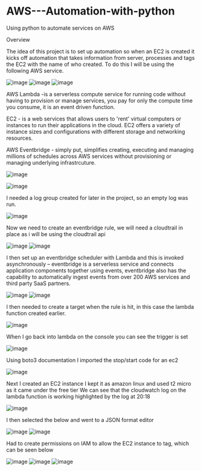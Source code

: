 # AWS---Automation-with-python
Using python to automate services on AWS

Overview

The idea of this project is to set up automation so when an EC2 is created it kicks off automation that takes information from server, processes and tags the EC2 with the name of who created. To do this I will be using the following AWS service.

![image](https://github.com/user-attachments/assets/78dbd0b4-e010-4848-b242-56d59223e4ee)
![image](https://github.com/user-attachments/assets/5228ddc4-a8a1-4639-9bab-83e51fdf5415)
![image](https://github.com/user-attachments/assets/8279c7dd-a48d-4878-b934-81f2b1c01151)


AWS Lambda -is a serverless compute service for running code without having to provision or manage services, you pay for only the compute time you consume, it is an event driven function.


EC2 - is a web services that allows users to 'rent' virtual computers or instances to run their applications in the cloud. EC2 offers a variety of instance sizes and configurations with different storage and networking resources.


AWS Eventbridge - simply put, simplifies creating, executing and managing millions of schedules across AWS services without provisioning or managing underlying infrastrcuture.







![image](https://github.com/user-attachments/assets/e3ae5487-c815-44b5-8e99-e53f5cae18c3)

![image](https://github.com/user-attachments/assets/9cb5da9d-b233-4866-b922-cb1a3fc49a55)


I needed a log group created for later in the project, so an empty log was run.
 

![image](https://github.com/user-attachments/assets/2de1497f-cee2-4ad8-aa42-ea839ab30b72)


Now we need to create an eventbridge rule, we will need a cloudtrail in place as i will be using the cloudtrail api 


![image](https://github.com/user-attachments/assets/bd262215-981c-4ca7-ba84-3f7c68107625)
![image](https://github.com/user-attachments/assets/ddf315a7-d846-4e1d-8d35-f9ae6da73ee9)


I then set up an eventbridge scheduler with Lambda and this is invoked asynchronously – eventbridge is a serverless service and connects application components together using events, eventbridge also has the capability to automatically ingest events from over 200 AWS services and third party SaaS partners.


![image](https://github.com/user-attachments/assets/d2574ddb-97ee-4716-bf8f-35e17c7aba52)
![image](https://github.com/user-attachments/assets/24954443-b8fe-41fc-ae47-45d934cd5f96)


I then needed to create a target when the rule is hit, in this case the lambda function created earlier.


![image](https://github.com/user-attachments/assets/940bdc24-e892-4ad5-9b37-9a717bbfee0d)


When I go back into lambda on the console you can see the trigger is set 


![image](https://github.com/user-attachments/assets/7cbaa558-ba36-4575-aaaa-4c0991f44a88)


Using boto3 documentation I imported the stop/start code for an ec2


![image](https://github.com/user-attachments/assets/10b8d0b2-a75a-4a71-b8bb-0eb29ee986e5)


Next I created an EC2 instance I kept it as amazon linux and used t2 micro as it came under the free tier
We can see that the cloudwatch log on the lambda function is working highlighted by the log at 20:18


![image](https://github.com/user-attachments/assets/f089749c-799c-43f7-9422-75c71a47184c)


I then selected the below and went to a JSON format editor


![image](https://github.com/user-attachments/assets/8a790494-3019-4d94-a023-681fb42e06dc)
![image](https://github.com/user-attachments/assets/ad2f16b2-8fe7-4917-ab67-ff764e4e0ecf)


Had to create permissions on IAM to allow the EC2 instance to tag, which can be seen below


![image](https://github.com/user-attachments/assets/ce98dbf3-a463-406d-8fe8-7ab1a04ab638)
![image](https://github.com/user-attachments/assets/cd3ec9ca-b4f8-4028-9f8f-ed8a6173e75a)
![image](https://github.com/user-attachments/assets/eb532b55-3937-4fce-bd64-ac933bf6f0a7)












